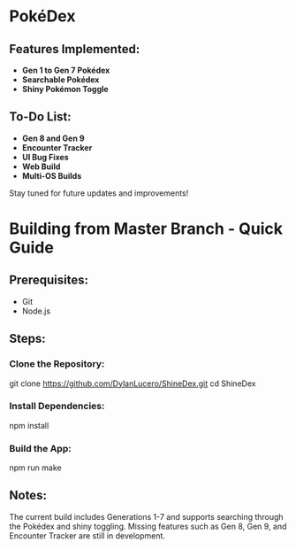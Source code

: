 # PokéDex

## Features Implemented:

- **Gen 1 to Gen 7 Pokédex**
- **Searchable Pokédex**
- **Shiny Pokémon Toggle**

## To-Do List:

- **Gen 8 and Gen 9**
- **Encounter Tracker**
- **UI Bug Fixes**
- **Web Build**
- **Multi-OS Builds**

Stay tuned for future updates and improvements!

# Building from Master Branch - Quick Guide

## Prerequisites:
- Git
- Node.js

## Steps:

### Clone the Repository:

git clone https://github.com/DylanLucero/ShineDex.git
cd ShineDex

### Install Dependencies:
npm install

### Build the App:
npm run make

## Notes:
The current build includes Generations 1-7 and supports searching through the Pokédex and shiny toggling.
Missing features such as Gen 8, Gen 9, and Encounter Tracker are still in development.
